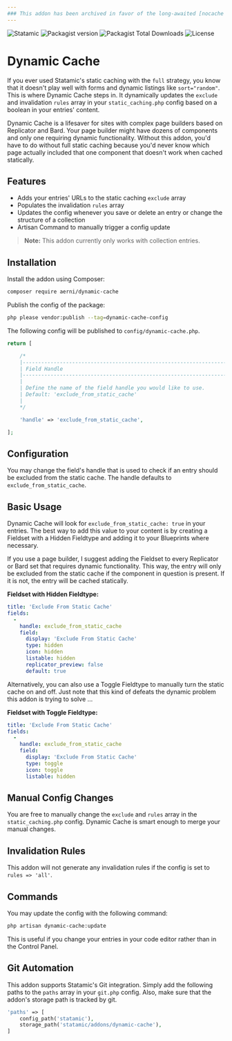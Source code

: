 ```yaml
---
### This addon has been archived in favor of the long-awaited [nocache tag](https://statamic.dev/tags/nocache), which was introduced in [Statamic v3.3.20](https://github.com/statamic/cms/releases/tag/v3.3.20).
---
```


![Statamic](https://flat.badgen.net/badge/Statamic/3.0+/FF269E) ![Packagist version](https://flat.badgen.net/packagist/v/aerni/dynamic-cache/latest) ![Packagist Total Downloads](https://flat.badgen.net/packagist/dt/aerni/dynamic-cache) ![License](https://flat.badgen.net/github/license/aerni/statamic-dynamic-cache)

# Dynamic Cache 
If you ever used Statamic's static caching with the `full` strategy, you know that it doesn't play well with forms and dynamic listings like `sort="random"`. This is where Dynamic Cache steps in. It dynamically updates the `exclude` and invalidation `rules` array in your `static_caching.php` config based on a boolean in your entries' content.

Dynamic Cache is a lifesaver for sites with complex page builders based on Replicator and Bard. Your page builder might have dozens of components and only one requiring dynamic functionality. Without this addon, you'd have to do without full static caching because you'd never know which page actually included that one component that doesn't work when cached statically.

## Features
- Adds your entries' URLs to the static caching `exclude` array
- Populates the invalidation `rules` array
- Updates the config whenever you save or delete an entry or change the structure of a collection
- Artisan Command to manually trigger a config update

>**Note:** This addon currently only works with collection entries.

## Installation
Install the addon using Composer:

```bash
composer require aerni/dynamic-cache
```

Publish the config of the package:

```bash
php please vendor:publish --tag=dynamic-cache-config
```

The following config will be published to `config/dynamic-cache.php`.

```php
return [

    /*
    |--------------------------------------------------------------------------
    | Field Handle
    |--------------------------------------------------------------------------
    |
    | Define the name of the field handle you would like to use.
    | Default: 'exclude_from_static_cache'
    |
    */

    'handle' => 'exclude_from_static_cache',

];
```

## Configuration
You may change the field's handle that is used to check if an entry should be excluded from the static cache. The handle defaults to `exclude_from_static_cache`.

## Basic Usage
Dynamic Cache will look for `exclude_from_static_cache: true` in your entries. The best way to add this value to your content is by creating a Fieldset with a Hidden Fieldtype and adding it to your Blueprints where necessary.

If you use a page builder, I suggest adding the Fieldset to every Replicator or Bard set that requires dynamic functionality. This way, the entry will only be excluded from the static cache if the component in question is present. If it is not, the entry will be cached statically.

**Fieldset with Hidden Fieldtype:**
```yaml
title: 'Exclude From Static Cache'
fields:
  -
    handle: exclude_from_static_cache
    field:
      display: 'Exclude From Static Cache'
      type: hidden
      icon: hidden
      listable: hidden
      replicator_preview: false
      default: true
```

Alternatively, you can also use a Toggle Fieldtype to manually turn the static cache on and off. Just note that this kind of defeats the dynamic problem this addon is trying to solve …

**Fieldset with Toggle Fieldtype:**
```yaml
title: 'Exclude From Static Cache'
fields:
  -
    handle: exclude_from_static_cache
    field:
      display: 'Exclude From Static Cache'
      type: toggle
      icon: toggle
      listable: hidden
```

## Manual Config Changes
You are free to manually change the `exclude` and `rules` array in the `static_caching.php` config. Dynamic Cache is smart enough to merge your manual changes.

## Invalidation Rules
This addon will not generate any invalidation rules if the config is set to `rules => 'all'`.

## Commands
You may update the config with the following command:
```bash
php artisan dynamic-cache:update
```
This is useful if you change your entries in your code editor rather than in the Control Panel.

## Git Automation
This addon supports Statamic's Git integration. Simply add the following paths to the `paths` array in your `git.php` config. Also, make sure that the addon's storage path is tracked by git.

```php
'paths' => [
    config_path('statamic'),
    storage_path('statamic/addons/dynamic-cache'),
]
```
